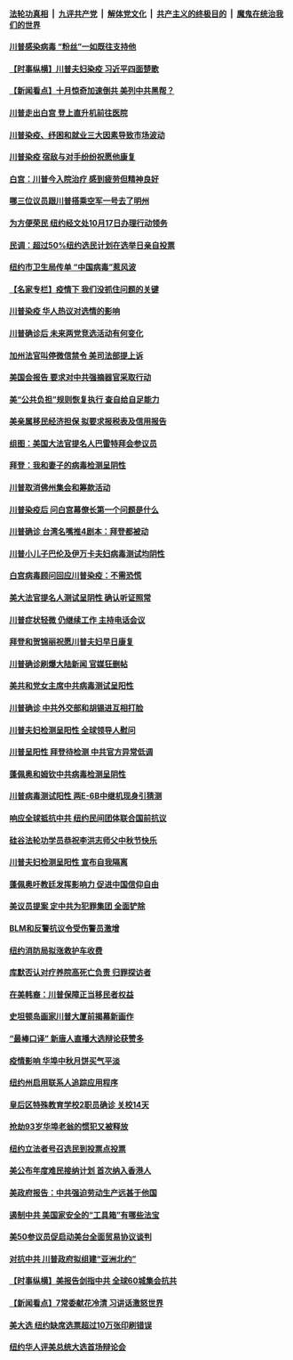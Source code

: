 ####  [法轮功真相](../../../../basic/blob/master/README.md?t=10031002) &nbsp;|&nbsp; [九评共产党](../../../../9ping.md/blob/master/README.md?t=10031002) &nbsp;|&nbsp; [解体党文化](../../../../jtdwh.md/blob/master/README.md?t=10031002)  &nbsp;|&nbsp; [共产主义的终极目的](../../../../gczydzjmd.md/blob/master/README.md?t=10031002) &nbsp;|&nbsp; [魔鬼在统治我们的世界](../../../../mgztzwmdsj.md/blob/master/README.md?t=10031002) 

#### [川普感染病毒 “粉丝”一如既往支持他](../pages/nsc412/n12449001.md?t=10031002) 

#### [【时事纵横】川普夫妇染疫 习近平四面楚歌](../pages/nsc412/n12448472.md?t=10031002) 

#### [【新闻看点】十月惊奇加速倒共 美列中共黑帮？](../pages/nsc412/n12448745.md?t=10031002) 

#### [川普走出白宫 登上直升机前往医院](../pages/nsc412/n12448837.md?t=10031002) 

#### [川普染疫、纾困和就业三大因素导致市场波动](../pages/nsc412/n12448838.md?t=10031002) 

#### [川普染疫 宿敌与对手纷纷祝愿他康复](../pages/nsc412/n12448742.md?t=10031002) 

#### [白宫：川普今入院治疗 感到疲劳但精神良好](../pages/nsc412/n12448784.md?t=10031002) 

#### [哪三位议员跟川普搭乘空军一号去了明州](../pages/nsc412/n12448710.md?t=10031002) 

#### [为方便荣民 纽约经文处10月17日办理行动领务](../pages/nsc412/n12448661.md?t=10031002) 

#### [民调：超过50%纽约选民计划在选举日亲自投票](../pages/nsc412/n12448715.md?t=10031002) 

#### [纽约市卫生局传单 “中国病毒”惹风波](../pages/nsc412/n12440997.md?t=10031002) 

#### [【名家专栏】疫情下 我们没抓住问题的关键](../pages/nsc412/n12448141.md?t=10031002) 

#### [川普染疫 华人热议对选情的影响](../pages/nsc412/n12448208.md?t=10031002) 

#### [川普确诊后 未来两党竞选活动有何变化](../pages/nsc412/n12448410.md?t=10031002) 

#### [加州法官叫停微信禁令 美司法部提上诉](../pages/nsc412/n12448573.md?t=10031002) 

#### [美国会报告 要求对中共强摘器官采取行动](../pages/nsc412/n12448233.md?t=10031002) 

#### [美“公共负担”规则恢复执行 查自给自足能力](../pages/nsc412/n12446760.md?t=10031002) 

#### [美亲属移民经济担保 拟要求报税表及信用报告](../pages/nsc412/n12446752.md?t=10031002) 

#### [组图：美国大法官提名人巴雷特拜会参议员](../pages/nsc412/n12447979.md?t=10031002) 

#### [拜登：我和妻子的病毒检测呈阴性](../pages/nsc412/n12448443.md?t=10031002) 

#### [川普取消佛州集会和筹款活动](../pages/nsc412/n12448402.md?t=10031002) 

#### [川普染疫后 问白宫幕僚长第一个问题是什么](../pages/nsc412/n12448288.md?t=10031002) 

#### [川普确诊 台湾名嘴推4剧本：拜登都被动](../pages/nsc412/n12448099.md?t=10031002) 

#### [川普小儿子巴伦及伊万卡夫妇病毒测试均阴性](../pages/nsc412/n12448248.md?t=10031002) 

#### [白宫病毒顾问回应川普染疫：不需恐慌](../pages/nsc412/n12448287.md?t=10031002) 

#### [美大法官提名人测试呈阴性 确认听证照常](../pages/nsc412/n12448243.md?t=10031002) 

#### [川普症状轻微 仍继续工作 主持电话会议](../pages/nsc412/n12448227.md?t=10031002) 

#### [拜登和贺锦丽祝愿川普夫妇早日康复](../pages/nsc412/n12448127.md?t=10031002) 

#### [川普确诊刷爆大陆新闻 官媒狂删帖](../pages/nsc412/n12448133.md?t=10031002) 

#### [美共和党女主席中共病毒测试呈阳性](../pages/nsc412/n12448119.md?t=10031002) 

#### [川普确诊 中共外交部和胡锡进互相打脸](../pages/nsc412/n12448090.md?t=10031002) 

#### [川普夫妇检测呈阳性 全球领导人慰问](../pages/nsc412/n12448040.md?t=10031002) 

#### [川普呈阳性 拜登待检测 中共官方异常低调](../pages/nsc412/n12447971.md?t=10031002) 

#### [蓬佩奥和姆钦中共病毒检测呈阴性](../pages/nsc412/n12448042.md?t=10031002) 

#### [川普病毒测试阳性 两E-6B中继机现身引猜测](../pages/nsc412/n12447815.md?t=10031002) 

#### [响应全球抵抗中共 纽约民间团体联合国前抗议](../pages/nsc412/n12446167.md?t=10031002) 

#### [硅谷法轮功学员恭祝李洪志师父中秋节快乐](../pages/nsc412/n12441304.md?t=10031002) 

#### [川普夫妇检测呈阳性 宣布自我隔离](../pages/nsc412/n12446622.md?t=10031002) 

#### [蓬佩奥吁教廷发挥影响力 促进中国信仰自由](../pages/nsc412/n12447644.md?t=10031002) 

#### [美议员提案 定中共为犯罪集团 全面铲除](../pages/nsc412/n12447636.md?t=10031002) 

#### [BLM和反警抗议令受伤警员激增](../pages/nsc412/n12446788.md?t=10031002) 

#### [纽约消防局拟涨救护车收费](../pages/nsc412/n12446791.md?t=10031002) 

#### [库默否认对疗养院高死亡负责 归罪探访者](../pages/nsc412/n12446616.md?t=10031002) 

#### [在美韩裔：川普保障正当移民者权益](../pages/nsc412/n12446757.md?t=10031002) 

#### [史坦顿岛画家川普大厦前揭幕新画作](../pages/nsc412/n12446763.md?t=10031002) 

#### [“最棒口译” 新唐人直播大选辩论获赞多](../pages/nsc412/n12446730.md?t=10031002) 

#### [疫情影响 华埠中秋月饼买气平淡](../pages/nsc412/n12446766.md?t=10031002) 

#### [纽约州启用联系人追踪应用程序](../pages/nsc412/n12446772.md?t=10031002) 

#### [皇后区特殊教育学校2职员确诊 关校14天](../pages/nsc412/n12446775.md?t=10031002) 

#### [抢劫93岁华埠老翁的惯犯又被释放](../pages/nsc412/n12446794.md?t=10031002) 

#### [纽约立法者号召选民到投票点投票](../pages/nsc412/n12446796.md?t=10031002) 

#### [美公布年度难民接纳计划 首次纳入香港人](../pages/nsc412/n12446615.md?t=10031002) 

#### [美政府报告：中共强迫劳动生产远甚于他国](../pages/nsc412/n12446676.md?t=10031002) 

#### [遏制中共 美国家安全的“工具箱”有哪些法宝](../pages/nsc412/n12446601.md?t=10031002) 

#### [美50参议员促启动美台全面贸易协议谈判](../pages/nsc412/n12446543.md?t=10031002) 

#### [对抗中共 川普政府拟组建“亚洲北约”](../pages/nsc412/n12446372.md?t=10031002) 

#### [【时事纵横】美报告剑指中共 全球60城集会抗共](../pages/nsc412/n12445657.md?t=10031002) 

#### [【新闻看点】7常委献花冷清 习讲话激怒世界](../pages/nsc412/n12445720.md?t=10031002) 

#### [美大选 纽约缺席选票超过10万张印刷错误](../pages/nsc412/n12443687.md?t=10031002) 

#### [纽约华人评美总统大选首场辩论会](../pages/nsc412/n12443223.md?t=10031002) 

